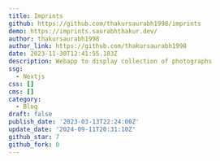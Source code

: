 ```yaml
---
title: Imprints
github: https://github.com/thakursaurabh1998/imprints
demo: https://imprints.saurabhthakur.dev/
author: thakursaurabh1998
author_link: https://github.com/thakursaurabh1998
date: 2023-11-30T12:41:55.183Z
description: Webapp to display collection of photographs
ssg:
  - Nextjs
css: []
cms: []
category:
  - Blog
draft: false
publish_date: '2023-03-13T22:24:00Z'
update_date: '2024-09-11T20:31:10Z'
github_star: 7
github_fork: 0
---
```

